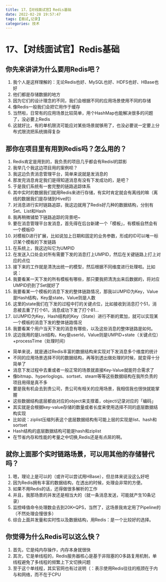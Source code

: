```yaml
---
title: 17、【对线面试官】Redis基础
date: 2022-02-28 19:57:47
tags: [面试,记录]
categories: 技术
---
```

# 17、【对线面试官】Redis基础

## 你先来讲讲为什么要用Redis吧？

1. 我个人是这样理解的：无论Redis也好、MySQL也好、HDFS也好、HBase也好
2. 他们都是存储数据的地方
3. 因为它们的设计理念的不同，我们会根据不同的应用场景使用不同的存储
4. 像Redis一般我们会把它用作于缓存
5. 当然啦，日常有的应用场景比较简单，用个HashMap也能解决很多的问题了，没必要上Redis
6. 这就好比，有的单机限流可能应对某些场景就够用了，也没必要说一定要上分布式限流把系统搞得复杂

## 那你在项目里有用到Redis吗？怎么用的？

1. Redis肯定是用到的，我负责的项目几乎都会有Redisl的踪影
2. 我举几个我这边项目用的案例呗？
3. 我这边负责消息管理平台，简单来说就是发消息的
4. 那发完消息肯定我们是得知道消息有没有下发成功的，是吧？
5. 于是我们系统有一套完整的链路追踪体系
6. 其中实时的数据我们就用Redis来进行存储，有实时肯定就会有离线的嘛（离线的数据我们是存储到Hive的）
7. 对消息进行实时链路追踪，我这边就用了Redis好几种的数据结构，分别有Set、List和Hash
8. 我再稍微铺垫下链路追踪的背景吧~
9. 要在消息管理平台发消息，首先得在后台新建一个「模板」，有模板自然会有一个模板ID
10. 对模板D进行扩展，比如说加上日期和固定的业务参数，形成的ID可以唯一标识某个模板的下发链路
11. 在系统上，我这边叫它为UMPID
12. 在发送入口处会对所有需要下发的消息打上UMPID，然后在关键链路上打上对应的点位
13. 接下来的工作就是清洗出统一的模型，然后根据不同维度进行处理啦。比如说：
14. 我要看某一天下发的所有模板有哪些，那只要我把清洗出来后数据的，将对应UMPID扔到了Set就好了
15. 我要看某一个模板的消息下发的整体链路情况，那我以UMPID为Key，Value是Hash结构，Key是state，Value则是人数
16. 这里的state我们在下发的过程中打的关键点位，比如接收到消息打个51，消息被去重了打个61，消息成功下发了打个81…
17. 以UMPID为Key，Hash结构的Key（State）进行不断的累加，就可以实现某一个模板的消息下发的整体链路情况
18. 我要看某个用户当天下发的消息有哪些，以及这些消息的整体链路是如何。
19. 这边我用的是List结构，Key是userld，Value则是UMPID+state（关键点位）+processTime（处理时间）



- 简单来说，就是通过Redis丰富的数据结构来实现对下发消息多个维度的统计
- 不同的应用场景选择不同的数据结构，再等到透出做处理的时候，就变得十分简单了
- 消息下发过程中去重或者一般正常的场景就直接Key-Value就能符合需求了
- 像bitmap、hyperloglogs、sortset、steam等等这些数据结构在我所负责的项目用得是真不多
- 要是我有机会去到贵公司，贵公司有相关的应用场景，我相信我也很快就能掌握
- 这些数据结构底层都由对应的object来支撑着，objecti记录对应的「编码」
- 其实就是会根据key-value存储的数量或者长度来使用选择不同的底层数据结构实现
- 比如说：ziplist压缩列表这个底层数据结构有可能上层的实现是list、hash和sortset
- Hash结构的底层数据结构可能是hash和ziplist
- 在节省内存和性能的考量之中切换,Redis还是有点屌的啊。

## 就你上面那个实时链路场景，可以用其他的存储替代吗？

1. 嗯，理论上是可以的（或许可以尝试用HBase），但总体来说没这么好吧
2. 因为Redis拥有丰富的数据结构，在透出的时候，处理会非常的方便。
3. 如果不用Redis的话，还得做很多解析的工作
4. 并且，我那场景的并发还是相当大的（就一条消息发送，可能就产生10条记录）
5. 监控峰值命令处理数会去到20K+QPS，当然了，这场景我肯定用了Pipeline的（不然处理会慢很多）
6. 综合上面并发量和实时性以及数据结构，用Redis：是一个比较好的选择。

## 你觉得为什么Redis可以这么快？

1. 首先，它是纯内存操作，内存本身就很快
2. 其次，它是单线程的，Redis服务器核心是基于非阻塞的O多路复用机制，单线程避免了多线程的频繁上下文切换问题
3. 至于这个单线程，其实官网也有过说明（：表示使用Redis往往的瓶颈在于内与和网络，而不在于CPU